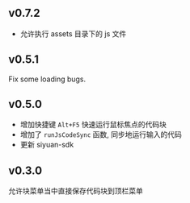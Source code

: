## v0.7.2

- 允许执行 assets 目录下的 js 文件

## v0.5.1

Fix some loading bugs.

## v0.5.0

- 增加快捷键 `Alt+F5` 快速运行鼠标焦点的代码块
- 增加了 `runJsCodeSync` 函数, 同步地运行输入的代码
- 更新 siyuan-sdk

## v0.3.0

允许块菜单当中直接保存代码块到顶栏菜单
